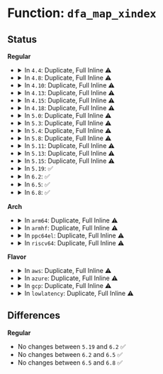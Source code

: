 # Function: <code>dfa_map_xindex</code>

## Status
<b>Regular</b>
<ul>
<li>
<details>
<summary>In <code>4.4</code>: Duplicate, Full Inline ⚠️</summary>

**Collision:** Static Duplication

**Inline:** Full

**Transformation:** False

**Instances:**

```
In security/apparmor/policy_unpack.c (ffffffff8138295b)
Location: security/apparmor/include/file.h:120
Inline: True
Inline callers:
  - security/apparmor/policy_unpack.c:aa_unpack
  - security/apparmor/policy_unpack.c:aa_unpack
```
```
In security/apparmor/file.c (ffffffff81387f1d)
Location: security/apparmor/include/file.h:120
Inline: True
Inline callers:
  - security/apparmor/file.c:aa_compute_fperms
```
```
In security/apparmor/mount.c (ffffffff8138ead9)
Location: security/apparmor/include/file.h:120
Inline: True
```
</details>
</li>
<li>
<details>
<summary>In <code>4.8</code>: Duplicate, Full Inline ⚠️</summary>

**Collision:** Static Duplication

**Inline:** Full

**Transformation:** False

**Instances:**

```
In security/apparmor/policy_unpack.c (ffffffff813bcba4)
Location: security/apparmor/include/file.h:120
Inline: True
Inline callers:
  - security/apparmor/policy_unpack.c:aa_unpack
  - security/apparmor/policy_unpack.c:aa_unpack
```
```
In security/apparmor/file.c (ffffffff813c29ad)
Location: security/apparmor/include/file.h:120
Inline: True
Inline callers:
  - security/apparmor/file.c:aa_compute_fperms
```
```
In security/apparmor/mount.c (ffffffff813c9a69)
Location: security/apparmor/include/file.h:120
Inline: True
```
</details>
</li>
<li>
<details>
<summary>In <code>4.10</code>: Duplicate, Full Inline ⚠️</summary>

**Collision:** Static Duplication

**Inline:** Full

**Transformation:** False

**Instances:**

```
In security/apparmor/policy_unpack.c (ffffffff813d3fd3)
Location: security/apparmor/include/file.h:120
Inline: True
Inline callers:
  - security/apparmor/policy_unpack.c:aa_unpack
  - security/apparmor/policy_unpack.c:aa_unpack
```
```
In security/apparmor/file.c (ffffffff813d9e4d)
Location: security/apparmor/include/file.h:120
Inline: True
Inline callers:
  - security/apparmor/file.c:aa_compute_fperms
```
```
In security/apparmor/mount.c (ffffffff813e10d9)
Location: security/apparmor/include/file.h:120
Inline: True
```
</details>
</li>
<li>
<details>
<summary>In <code>4.13</code>: Duplicate, Full Inline ⚠️</summary>

**Collision:** Static Duplication

**Inline:** Full

**Transformation:** False

**Instances:**

```
In security/apparmor/policy_unpack.c (ffffffff813e6da7)
Location: security/apparmor/include/file.h:118
Inline: True
Inline callers:
  - security/apparmor/policy_unpack.c:aa_unpack
  - security/apparmor/policy_unpack.c:aa_unpack
```
```
In security/apparmor/file.c (ffffffff813eaff6)
Location: security/apparmor/include/file.h:118
Inline: True
Inline callers:
  - security/apparmor/file.c:aa_compute_fperms
```
```
In security/apparmor/mount.c (ffffffff813efde9)
Location: security/apparmor/include/file.h:118
Inline: True
```
</details>
</li>
<li>
<details>
<summary>In <code>4.15</code>: Duplicate, Full Inline ⚠️</summary>

**Collision:** Static Duplication

**Inline:** Full

**Transformation:** False

**Instances:**

```
In security/apparmor/policy_unpack.c (ffffffff8140dfa7)
Location: security/apparmor/include/file.h:115
Inline: True
Inline callers:
  - security/apparmor/policy_unpack.c:aa_unpack
  - security/apparmor/policy_unpack.c:aa_unpack
```
```
In security/apparmor/file.c (ffffffff81412936)
Location: security/apparmor/include/file.h:115
Inline: True
Inline callers:
  - security/apparmor/file.c:aa_compute_fperms
```
```
In security/apparmor/mount.c (ffffffff81417d39)
Location: security/apparmor/include/file.h:115
Inline: True
```
</details>
</li>
<li>
<details>
<summary>In <code>4.18</code>: Duplicate, Full Inline ⚠️</summary>

**Collision:** Static Duplication

**Inline:** Full

**Transformation:** False

**Instances:**

```
In security/apparmor/policy_unpack.c (ffffffff8143fc30)
Location: security/apparmor/include/file.h:115
Inline: True
Inline callers:
  - security/apparmor/policy_unpack.c:aa_unpack
  - security/apparmor/policy_unpack.c:aa_unpack
```
```
In security/apparmor/file.c (ffffffff81444cd6)
Location: security/apparmor/include/file.h:115
Inline: True
Inline callers:
  - security/apparmor/file.c:aa_compute_fperms
```
```
In security/apparmor/mount.c (ffffffff8144a1c6)
Location: security/apparmor/include/file.h:115
Inline: True
```
</details>
</li>
<li>
<details>
<summary>In <code>5.0</code>: Duplicate, Full Inline ⚠️</summary>

**Collision:** Static Duplication

**Inline:** Full

**Transformation:** False

**Instances:**

```
In security/apparmor/policy_unpack.c (ffffffff8145cb22)
Location: security/apparmor/include/file.h:118
Inline: True
Inline callers:
  - security/apparmor/policy_unpack.c:aa_unpack
  - security/apparmor/policy_unpack.c:aa_unpack
```
```
In security/apparmor/file.c (ffffffff81461bb6)
Location: security/apparmor/include/file.h:118
Inline: True
Inline callers:
  - security/apparmor/file.c:aa_compute_fperms
```
```
In security/apparmor/mount.c (ffffffff8146712c)
Location: security/apparmor/include/file.h:118
Inline: True
```
</details>
</li>
<li>
<details>
<summary>In <code>5.3</code>: Duplicate, Full Inline ⚠️</summary>

**Collision:** Static Duplication

**Inline:** Full

**Transformation:** False

**Instances:**

```
In security/apparmor/policy_unpack.c (ffffffff8148a0cf)
Location: security/apparmor/include/file.h:114
Inline: True
Inline callers:
  - security/apparmor/policy_unpack.c:aa_unpack
  - security/apparmor/policy_unpack.c:aa_unpack
```
```
In security/apparmor/file.c (ffffffff8148ee7c)
Location: security/apparmor/include/file.h:114
Inline: True
Inline callers:
  - security/apparmor/file.c:aa_compute_fperms
```
```
In security/apparmor/mount.c (ffffffff814941c0)
Location: security/apparmor/include/file.h:114
Inline: True
```
</details>
</li>
<li>
<details>
<summary>In <code>5.4</code>: Duplicate, Full Inline ⚠️</summary>

**Collision:** Static Duplication

**Inline:** Full

**Transformation:** False

**Instances:**

```
In security/apparmor/policy_unpack.c (ffffffff814a3f8f)
Location: security/apparmor/include/file.h:114
Inline: True
Inline callers:
  - security/apparmor/policy_unpack.c:aa_unpack
  - security/apparmor/policy_unpack.c:aa_unpack
```
```
In security/apparmor/file.c (ffffffff814a8d3c)
Location: security/apparmor/include/file.h:114
Inline: True
Inline callers:
  - security/apparmor/file.c:aa_compute_fperms
```
```
In security/apparmor/mount.c (ffffffff814ae0f0)
Location: security/apparmor/include/file.h:114
Inline: True
```
</details>
</li>
<li>
<details>
<summary>In <code>5.8</code>: Duplicate, Full Inline ⚠️</summary>

**Collision:** Static Duplication

**Inline:** Full

**Transformation:** False

**Instances:**

```
In security/apparmor/policy_unpack.c (ffffffff814fedcd)
Location: security/apparmor/include/file.h:114
Inline: True
Inline callers:
  - security/apparmor/policy_unpack.c:aa_unpack
  - security/apparmor/policy_unpack.c:aa_unpack
```
```
In security/apparmor/file.c (ffffffff81506325)
Location: security/apparmor/include/file.h:114
Inline: True
Inline callers:
  - security/apparmor/file.c:aa_compute_fperms
```
```
In security/apparmor/mount.c (ffffffff8150d2a0)
Location: security/apparmor/include/file.h:114
Inline: True
```
</details>
</li>
<li>
<details>
<summary>In <code>5.11</code>: Duplicate, Full Inline ⚠️</summary>

**Collision:** Static Duplication

**Inline:** Full

**Transformation:** False

**Instances:**

```
In security/apparmor/policy_unpack.c (ffffffff8151c02d)
Location: security/apparmor/include/file.h:114
Inline: True
Inline callers:
  - security/apparmor/policy_unpack.c:aa_unpack
  - security/apparmor/policy_unpack.c:aa_unpack
```
```
In security/apparmor/file.c (ffffffff81523455)
Location: security/apparmor/include/file.h:114
Inline: True
Inline callers:
  - security/apparmor/file.c:aa_compute_fperms
```
```
In security/apparmor/mount.c (ffffffff8152a127)
Location: security/apparmor/include/file.h:114
Inline: True
```
</details>
</li>
<li>
<details>
<summary>In <code>5.13</code>: Duplicate, Full Inline ⚠️</summary>

**Collision:** Static Duplication

**Inline:** Full

**Transformation:** False

**Instances:**

```
In security/apparmor/policy_unpack.c (ffffffff81522780)
Location: security/apparmor/include/file.h:114
Inline: True
Inline callers:
  - security/apparmor/policy_unpack.c:aa_unpack
  - security/apparmor/policy_unpack.c:aa_unpack
```
```
In security/apparmor/file.c (ffffffff81529643)
Location: security/apparmor/include/file.h:114
Inline: True
Inline callers:
  - security/apparmor/file.c:aa_compute_fperms
  - security/apparmor/file.c:aa_compute_fperms
```
```
In security/apparmor/mount.c (ffffffff8153050d)
Location: security/apparmor/include/file.h:114
Inline: True
```
</details>
</li>
<li>
<details>
<summary>In <code>5.15</code>: Duplicate, Full Inline ⚠️</summary>

**Collision:** Static Duplication

**Inline:** Full

**Transformation:** False

**Instances:**

```
In security/apparmor/policy_unpack.c (ffffffff815809d0)
Location: security/apparmor/include/file.h:114
Inline: True
Inline callers:
  - security/apparmor/policy_unpack.c:aa_unpack
  - security/apparmor/policy_unpack.c:aa_unpack
```
```
In security/apparmor/file.c (ffffffff815879e3)
Location: security/apparmor/include/file.h:114
Inline: True
Inline callers:
  - security/apparmor/file.c:aa_compute_fperms
  - security/apparmor/file.c:aa_compute_fperms
```
```
In security/apparmor/mount.c (ffffffff8158e92d)
Location: security/apparmor/include/file.h:114
Inline: True
```
</details>
</li>
<li>
<details>
<summary>In <code>5.19</code>: ✅</summary>

```c
u32 dfa_map_xindex(u16 mask);
```

**Collision:** Unique Static

**Inline:** No

**Transformation:** False

**Instances:**

```
In security/apparmor/policy_compat.c (ffffffff81632070)
Location: security/apparmor/policy_compat.c:24
Inline: False
Direct callers:
  - security/apparmor/policy_compat.c:compute_fperms
  - security/apparmor/policy_compat.c:compute_fperms
```
**Symbols:**

```
ffffffff81632070-ffffffff8163210e: dfa_map_xindex (STB_LOCAL)
```
</details>
</li>
<li>
<details>
<summary>In <code>6.2</code>: ✅</summary>

```c
u32 dfa_map_xindex(u16 mask);
```

**Collision:** Unique Static

**Inline:** No

**Transformation:** False

**Instances:**

```
In security/apparmor/policy_compat.c (ffffffff816e6e10)
Location: security/apparmor/policy_compat.c:24
Inline: False
Direct callers:
  - security/apparmor/policy_compat.c:compute_fperms
  - security/apparmor/policy_compat.c:compute_fperms
```
**Symbols:**

```
ffffffff816e6e10-ffffffff816e6eae: dfa_map_xindex (STB_LOCAL)
```
</details>
</li>
<li>
<details>
<summary>In <code>6.5</code>: ✅</summary>

```c
u32 dfa_map_xindex(u16 mask);
```

**Collision:** Unique Static

**Inline:** No

**Transformation:** False

**Instances:**

```
In security/apparmor/policy_compat.c (ffffffff81720550)
Location: security/apparmor/policy_compat.c:24
Inline: False
Direct callers:
  - security/apparmor/policy_compat.c:compute_fperms
  - security/apparmor/policy_compat.c:compute_fperms
```
**Symbols:**

```
ffffffff81720550-ffffffff817205ee: dfa_map_xindex (STB_LOCAL)
```
</details>
</li>
<li>
<details>
<summary>In <code>6.8</code>: ✅</summary>

```c
u32 dfa_map_xindex(u16 mask);
```

**Collision:** Unique Static

**Inline:** No

**Transformation:** False

**Instances:**

```
In security/apparmor/policy_compat.c (ffffffff8175efd0)
Location: security/apparmor/policy_compat.c:24
Inline: False
Direct callers:
  - security/apparmor/policy_compat.c:compute_fperms
  - security/apparmor/policy_compat.c:compute_fperms
```
**Symbols:**

```
ffffffff8175efd0-ffffffff8175f06e: dfa_map_xindex (STB_LOCAL)
```
</details>
</li>
</ul>
<b>Arch</b>
<ul>
<li>
<details>
<summary>In <code>arm64</code>: Duplicate, Full Inline ⚠️</summary>

**Collision:** Static Duplication

**Inline:** Full

**Transformation:** False

**Instances:**

```
In security/apparmor/policy_unpack.c (ffff800010599ce4)
Location: security/apparmor/include/file.h:114
Inline: True
Inline callers:
  - security/apparmor/policy_unpack.c:aa_unpack
  - security/apparmor/policy_unpack.c:aa_unpack
```
```
In security/apparmor/file.c (ffff80001059f6c4)
Location: security/apparmor/include/file.h:114
Inline: True
Inline callers:
  - security/apparmor/file.c:aa_compute_fperms
  - security/apparmor/file.c:aa_compute_fperms
```
```
In security/apparmor/mount.c (ffff8000105a57e8)
Location: security/apparmor/include/file.h:114
Inline: True
```
</details>
</li>
<li>
<details>
<summary>In <code>armhf</code>: Duplicate, Full Inline ⚠️</summary>

**Collision:** Static Duplication

**Inline:** Full

**Transformation:** False

**Instances:**

```
In security/apparmor/policy_unpack.c (c074aeb4)
Location: security/apparmor/include/file.h:114
Inline: True
Inline callers:
  - security/apparmor/policy_unpack.c:aa_unpack
  - security/apparmor/policy_unpack.c:aa_unpack
```
```
In security/apparmor/file.c (c0750398)
Location: security/apparmor/include/file.h:114
Inline: True
Inline callers:
  - security/apparmor/file.c:aa_compute_fperms
  - security/apparmor/file.c:aa_compute_fperms
```
```
In security/apparmor/mount.c (c0755430)
Location: security/apparmor/include/file.h:114
Inline: True
Inline callers:
  - security/apparmor/mount.c:compute_mnt_perms
```
</details>
</li>
<li>
<details>
<summary>In <code>ppc64el</code>: Duplicate, Full Inline ⚠️</summary>

**Collision:** Static Duplication

**Inline:** Full

**Transformation:** False

**Instances:**

```
In security/apparmor/policy_unpack.c (c000000000711208)
Location: security/apparmor/include/file.h:114
Inline: True
Inline callers:
  - security/apparmor/policy_unpack.c:aa_unpack
  - security/apparmor/policy_unpack.c:aa_unpack
```
```
In security/apparmor/file.c (c0000000007195f4)
Location: security/apparmor/include/file.h:114
Inline: True
Inline callers:
  - security/apparmor/file.c:aa_compute_fperms
  - security/apparmor/file.c:aa_compute_fperms
```
```
In security/apparmor/mount.c (c000000000721704)
Location: security/apparmor/include/file.h:114
Inline: True
```
</details>
</li>
<li>
<details>
<summary>In <code>riscv64</code>: Duplicate, Full Inline ⚠️</summary>

**Collision:** Static Duplication

**Inline:** Full

**Transformation:** False

**Instances:**

```
In security/apparmor/policy_unpack.c (ffffffe0003e62c6)
Location: security/apparmor/include/file.h:114
Inline: True
Inline callers:
  - security/apparmor/policy_unpack.c:aa_unpack
  - security/apparmor/policy_unpack.c:aa_unpack
```
```
In security/apparmor/file.c (ffffffe0003ea920)
Location: security/apparmor/include/file.h:114
Inline: True
Inline callers:
  - security/apparmor/file.c:aa_compute_fperms
```
```
In security/apparmor/mount.c (ffffffe0003ef460)
Location: security/apparmor/include/file.h:114
Inline: True
```
</details>
</li>
</ul>
<b>Flavor</b>
<ul>
<li>
<details>
<summary>In <code>aws</code>: Duplicate, Full Inline ⚠️</summary>

**Collision:** Static Duplication

**Inline:** Full

**Transformation:** False

**Instances:**

```
In security/apparmor/policy_unpack.c (ffffffff8149c56f)
Location: security/apparmor/include/file.h:114
Inline: True
Inline callers:
  - security/apparmor/policy_unpack.c:aa_unpack
  - security/apparmor/policy_unpack.c:aa_unpack
```
```
In security/apparmor/file.c (ffffffff814a131c)
Location: security/apparmor/include/file.h:114
Inline: True
Inline callers:
  - security/apparmor/file.c:aa_compute_fperms
```
```
In security/apparmor/mount.c (ffffffff814a66d0)
Location: security/apparmor/include/file.h:114
Inline: True
```
</details>
</li>
<li>
<details>
<summary>In <code>azure</code>: Duplicate, Full Inline ⚠️</summary>

**Collision:** Static Duplication

**Inline:** Full

**Transformation:** False

**Instances:**

```
In security/apparmor/policy_unpack.c (ffffffff8148cf8f)
Location: security/apparmor/include/file.h:114
Inline: True
Inline callers:
  - security/apparmor/policy_unpack.c:aa_unpack
  - security/apparmor/policy_unpack.c:aa_unpack
```
```
In security/apparmor/file.c (ffffffff81491d3c)
Location: security/apparmor/include/file.h:114
Inline: True
Inline callers:
  - security/apparmor/file.c:aa_compute_fperms
```
```
In security/apparmor/mount.c (ffffffff814970f0)
Location: security/apparmor/include/file.h:114
Inline: True
```
</details>
</li>
<li>
<details>
<summary>In <code>gcp</code>: Duplicate, Full Inline ⚠️</summary>

**Collision:** Static Duplication

**Inline:** Full

**Transformation:** False

**Instances:**

```
In security/apparmor/policy_unpack.c (ffffffff8149860f)
Location: security/apparmor/include/file.h:114
Inline: True
Inline callers:
  - security/apparmor/policy_unpack.c:aa_unpack
  - security/apparmor/policy_unpack.c:aa_unpack
```
```
In security/apparmor/file.c (ffffffff8149d3bc)
Location: security/apparmor/include/file.h:114
Inline: True
Inline callers:
  - security/apparmor/file.c:aa_compute_fperms
```
```
In security/apparmor/mount.c (ffffffff814a2770)
Location: security/apparmor/include/file.h:114
Inline: True
```
</details>
</li>
<li>
<details>
<summary>In <code>lowlatency</code>: Duplicate, Full Inline ⚠️</summary>

**Collision:** Static Duplication

**Inline:** Full

**Transformation:** False

**Instances:**

```
In security/apparmor/policy_unpack.c (ffffffff814b075f)
Location: security/apparmor/include/file.h:114
Inline: True
Inline callers:
  - security/apparmor/policy_unpack.c:aa_unpack
  - security/apparmor/policy_unpack.c:aa_unpack
```
```
In security/apparmor/file.c (ffffffff814b595c)
Location: security/apparmor/include/file.h:114
Inline: True
Inline callers:
  - security/apparmor/file.c:aa_compute_fperms
```
```
In security/apparmor/mount.c (ffffffff814baf30)
Location: security/apparmor/include/file.h:114
Inline: True
```
</details>
</li>
</ul>

## Differences
<b>Regular</b>
<ul>
<li>
No changes between <code>5.19</code> and <code>6.2</code> ✅
</li>
<li>
No changes between <code>6.2</code> and <code>6.5</code> ✅
</li>
<li>
No changes between <code>6.5</code> and <code>6.8</code> ✅
</li>
</ul>
